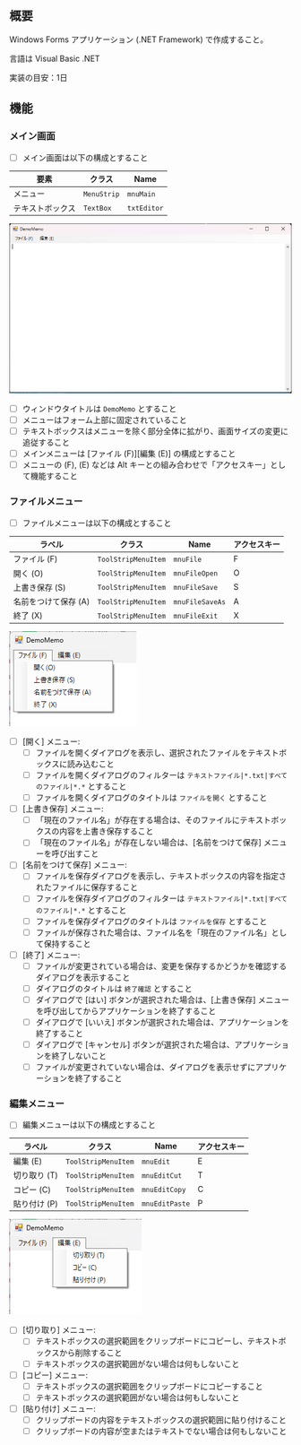 
## 概要

Windows Forms アプリケーション (.NET Framework) で作成すること。

言語は Visual Basic .NET

実装の目安：1日

## 機能

### メイン画面

- [ ] メイン画面は以下の構成とすること

要素 | クラス | Name
-- | -- | --
メニュー | `MenuStrip` | `mnuMain`
テキストボックス | `TextBox` | `txtEditor`

![](docs/images/main_screen.png)

- [ ] ウィンドウタイトルは `DemoMemo` とすること
- [ ] メニューはフォーム上部に固定されていること
- [ ] テキストボックスはメニューを除く部分全体に拡がり、画面サイズの変更に追従すること
- [ ] メインメニューは [ファイル (F)][編集 (E)] の構成とすること
- [ ] メニューの (F), (E) などは Alt キーとの組み合わせで「アクセスキー」として機能すること

### ファイルメニュー

- [ ] ファイルメニューは以下の構成とすること

ラベル | クラス | Name | アクセスキー
-- | -- | -- | --
ファイル (F) | `ToolStripMenuItem` | `mnuFile` | F
開く (O) | `ToolStripMenuItem` | `mnuFileOpen` | O
上書き保存 (S) | `ToolStripMenuItem` | `mnuFileSave` | S
名前をつけて保存 (A) | `ToolStripMenuItem` | `mnuFileSaveAs` | A
終了 (X) | `ToolStripMenuItem` | `mnuFileExit` | X

![](docs/images/menu_file.png)

- [ ] [開く] メニュー:
    - [ ] ファイルを開くダイアログを表示し、選択されたファイルをテキストボックスに読み込むこと
    - [ ] ファイルを開くダイアログのフィルターは `テキストファイル|*.txt|すべてのファイル|*.*` とすること
    - [ ] ファイルを開くダイアログのタイトルは `ファイルを開く` とすること

- [ ] [上書き保存] メニュー:
    - [ ] 「現在のファイル名」が存在する場合は、そのファイルにテキストボックスの内容を上書き保存すること
    - [ ] 「現在のファイル名」が存在しない場合は、[名前をつけて保存] メニューを呼び出すこと

- [ ] [名前をつけて保存] メニュー:
    - [ ] ファイルを保存ダイアログを表示し、テキストボックスの内容を指定されたファイルに保存すること
    - [ ] ファイルを保存ダイアログのフィルターは `テキストファイル|*.txt|すべてのファイル|*.*` とすること
    - [ ] ファイルを保存ダイアログのタイトルは `ファイルを保存` とすること
    - [ ] ファイルが保存された場合は、ファイル名を「現在のファイル名」として保持すること

- [ ] [終了] メニュー:
    - [ ] ファイルが変更されている場合は、変更を保存するかどうかを確認するダイアログを表示すること
    - [ ] ダイアログのタイトルは `終了確認` とすること
    - [ ] ダイアログで [はい] ボタンが選択された場合は、[上書き保存] メニューを呼び出してからアプリケーションを終了すること
    - [ ] ダイアログで [いいえ] ボタンが選択された場合は、アプリケーションを終了すること
    - [ ] ダイアログで [キャンセル] ボタンが選択された場合は、アプリケーションを終了しないこと
    - [ ] ファイルが変更されていない場合は、ダイアログを表示せずにアプリケーションを終了すること

### 編集メニュー

- [ ] 編集メニューは以下の構成とすること

ラベル | クラス | Name | アクセスキー
-- | -- | -- | --
編集 (E) | `ToolStripMenuItem` | `mnuEdit` | E
切り取り (T) | `ToolStripMenuItem` | `mnuEditCut` | T
コピー (C) | `ToolStripMenuItem` | `mnuEditCopy` | C
貼り付け (P) | `ToolStripMenuItem` | `mnuEditPaste` | P

![](docs/images/menu_edit.png)

- [ ] [切り取り] メニュー:
    - [ ] テキストボックスの選択範囲をクリップボードにコピーし、テキストボックスから削除すること
    - [ ] テキストボックスの選択範囲がない場合は何もしないこと

- [ ] [コピー] メニュー:
    - [ ] テキストボックスの選択範囲をクリップボードにコピーすること
    - [ ] テキストボックスの選択範囲がない場合は何もしないこと

- [ ] [貼り付け] メニュー:
    - [ ] クリップボードの内容をテキストボックスの選択範囲に貼り付けること
    - [ ] クリップボードの内容が空またはテキストでない場合は何もしないこと
